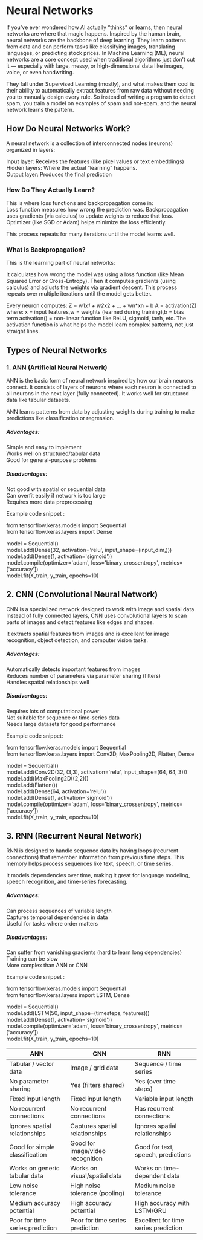 # Neural Networks

If you've ever wondered how AI actually “thinks” or learns, then neural networks are where that magic happens. Inspired by the human brain, neural networks are the backbone of deep learning. They learn patterns from data and can perform tasks like classifying images, translating languages, or predicting stock prices. In Machine Learning (ML), neural networks are a core concept used when traditional algorithms just don’t cut it — especially with large, messy, or high-dimensional data like images, voice, or even handwriting.

They fall under Supervised Learning (mostly), and what makes them cool is their ability to automatically extract features from raw data without needing you to manually design every rule. So instead of writing a program to detect spam, you train a model on examples of spam and not-spam, and the neural network learns the pattern.

## How Do Neural Networks Work?
A neural network is a collection of interconnected nodes (neurons) organized in layers:

Input layer: Receives the features (like pixel values or text embeddings)
Hidden layers: Where the actual “learning” happens.<br>
Output layer: Produces the final prediction

### How Do They Actually Learn?
This is where loss functions and backpropagation come in:<br>
Loss function measures how wrong the prediction was.
Backpropagation uses gradients (via calculus) to update weights to reduce that loss.<br>
Optimizer (like SGD or Adam) helps minimize the loss efficiently.

This process repeats for many iterations until the model learns well.


### What is Backpropagation?
This is the learning part of neural networks:

It calculates how wrong the model was using a loss function (like Mean Squared Error or Cross-Entropy).
Then it computes gradients (using calculus) and adjusts the weights via gradient descent.
This process repeats over multiple iterations until the model gets better.

Every neuron computes:
Z = w1*x1 + w2*x2 + ... + wn*xn + b
A = activation(Z)<br>
where:
x = input features,w = weights (learned during training),b = bias term
activation() = non-linear function like ReLU, sigmoid, tanh, etc.
The activation function is what helps the model learn complex patterns, not just straight lines.


## Types of Neural Networks

### 1. ANN (Artificial Neural Network)

ANN is the basic form of neural network inspired by how our brain neurons connect. It consists of layers of neurons where each neuron is connected to all neurons in the next layer (fully connected). It works well for structured data like tabular datasets.

ANN learns patterns from data by adjusting weights during training to make predictions like classification or regression.

##### Advantages:
Simple and easy to implement<br>
Works well on structured/tabular data<br>
Good for general-purpose problems

##### Disadvantages:
Not good with spatial or sequential data<br>
Can overfit easily if network is too large<br>
Requires more data preprocessing

Example code snippet :

from tensorflow.keras.models import Sequential<br>
from tensorflow.keras.layers import Dense<br>

model = Sequential()<br>
model.add(Dense(32, activation='relu', input_shape=(input_dim,)))<br>
model.add(Dense(1, activation='sigmoid'))<br>
model.compile(optimizer='adam', loss='binary_crossentropy', metrics=['accuracy'])<br>
model.fit(X_train, y_train, epochs=10)<br>

## 2. CNN (Convolutional Neural Network)

CNN is a specialized network designed to work with image and spatial data. Instead of fully connected layers, CNN uses convolutional layers to scan parts of images and detect features like edges and shapes.

It extracts spatial features from images and is excellent for image recognition, object detection, and computer vision tasks.

##### Advantages:
Automatically detects important features from images<br>
Reduces number of parameters via parameter sharing (filters)<br>
Handles spatial relationships well<br>

##### Disadvantages:
Requires lots of computational power<br>
Not suitable for sequence or time-series data<br>
Needs large datasets for good performance

Example code snippet:

from tensorflow.keras.models import Sequential<br>
from tensorflow.keras.layers import Conv2D, MaxPooling2D, Flatten, Dense<br>

model = Sequential()<br>
model.add(Conv2D(32, (3,3), activation='relu', input_shape=(64, 64, 3)))<br>
model.add(MaxPooling2D((2,2)))<br>
model.add(Flatten())<br>
model.add(Dense(64, activation='relu'))<br>
model.add(Dense(1, activation='sigmoid'))<br>
model.compile(optimizer='adam', loss='binary_crossentropy', metrics=['accuracy'])<br>
model.fit(X_train, y_train, epochs=10)<br>



## 3. RNN (Recurrent Neural Network)

RNN is designed to handle sequence data by having loops (recurrent connections) that remember information from previous time steps. This memory helps process sequences like text, speech, or time series.


It models dependencies over time, making it great for language modeling, speech recognition, and time-series forecasting.

##### Advantages:
Can process sequences of variable length<br>
Captures temporal dependencies in data<br>
Useful for tasks where order matters

##### Disadvantages:
Can suffer from vanishing gradients (hard to learn long dependencies)<br>
Training can be slow<br>
More complex than ANN or CNN

Example code snippet :

from tensorflow.keras.models import Sequential<br>
from tensorflow.keras.layers import LSTM, Dense<br>

model = Sequential()<br>
model.add(LSTM(50, input_shape=(timesteps, features)))<br>
model.add(Dense(1, activation='sigmoid'))<br>
model.compile(optimizer='adam', loss='binary_crossentropy', metrics=['accuracy'])<br>
model.fit(X_train, y_train, epochs=10)<br>

| ANN                               | CNN                               | RNN                                    |
| --------------------------------- | --------------------------------- | -------------------------------------- |
| Tabular / vector data             | Image / grid data                 | Sequence / time series                 |
|  No parameter sharing            |  Yes (filters shared)            |  Yes (over time steps)                |
| Fixed input length                | Fixed input length                | Variable input length                  |
|  No recurrent connections        |  No recurrent connections        | Has recurrent connections            |
|  Ignores spatial relationships   |  Captures spatial relationships  |  Ignores spatial relationships        |
| Good for simple classification    | Good for image/video recognition  | Good for text, speech, predictions     |
| Works on generic tabular data     | Works on visual/spatial data      | Works on time-dependent data           |
| Low noise tolerance               | High noise tolerance (pooling)    | Medium noise tolerance                 |
| Medium accuracy potential         | High accuracy potential           | High accuracy with LSTM/GRU            |
|  Poor for time series prediction |  Poor for time series prediction | Excellent for time series prediction |
